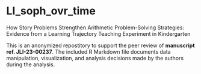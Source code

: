 # LI_soph_ovr_time
How Story Problems Strengthen Arithmetic Problem-Solving Strategies: Evidence from a Learning Trajectory Teaching Experiment in Kindergarten

This is an anonymized repostitory to support the peer review of **manuscript ref. JLI-23-00237**. The included R Markdown file documents data manipulation, visualization, and analysis decisions made by the authors during the analysis.
